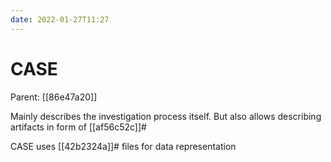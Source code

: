 ```yaml
---
date: 2022-01-27T11:27
---
```


# CASE

Parent: [[86e47a20]]

Mainly describes the investigation process itself. But also allows describing artifacts in form of [[af56c52c]]#

CASE uses [[42b2324a]]# files for data representation
